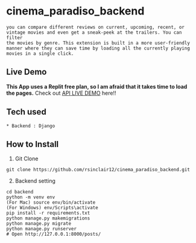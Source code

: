 # cinema_paradiso_backend

```In this web application you will find many informative movie reviews,
you can compare different reviews on current, upcoming, recent, or
vintage movies and even get a sneak-peek at the trailers. You can filter
the movies by genre. This extension is built in a more user-friendly
manner where they can save time by loading all the currently playing
movies in a single click.
```
## Live Demo
**This App uses a Replit free plan, so I am afraid that it takes time to load the pages.**
Check out [API LIVE DEMO](https://cinemaparadisobackend.rsinclair12.repl.co) here!!
## Tech used
```
* Backend : Django
```
## How to Install
1. Git Clone
```
git clone https://github.com/rsinclair12/cinema_paradiso_backend.git
```
2. Backend setting
```
cd backend
python -m venv env
(For Mac) source env/bin/activate
(For Windows) env/Scripts\activate
pip install -r requirements.txt
python manage.py makemigrations
python manage.py migrate
python manage.py runserver
# Open http://127.0.0.1:8000/posts/
```

